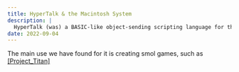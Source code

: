 ```yaml
---
title: HyperTalk & the Macintosh System
description: |
  HyperTalk (was) a BASIC-like object-sending scripting language for the OSX system.
date: 2022-09-04
---
```


The main use we have found for it is creating smol games, such as [[Project_Titan]](./Project_Titan)
